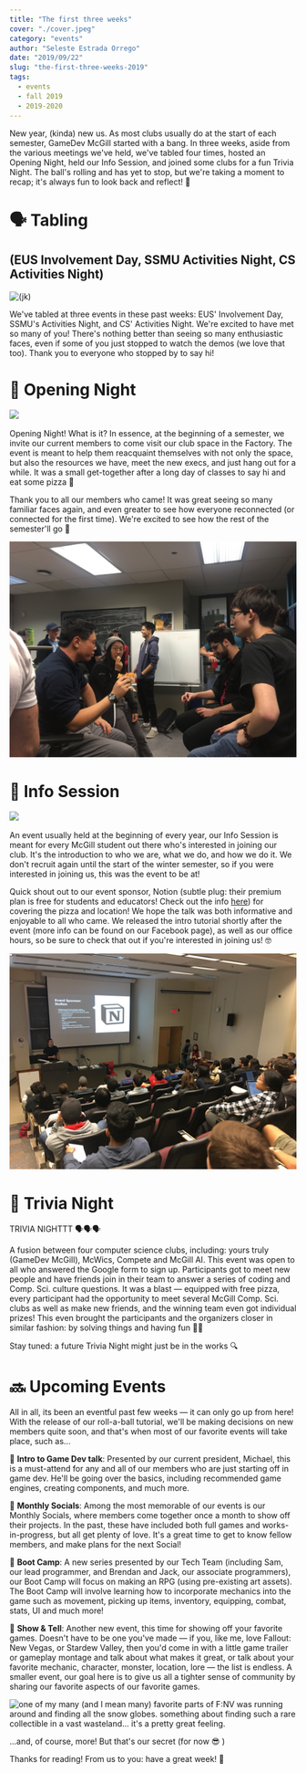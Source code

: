 ```yaml
---
title: "The first three weeks"
cover: "./cover.jpeg"
category: "events"
author: "Seleste Estrada Orrego"
date: "2019/09/22"
slug: "the-first-three-weeks-2019"
tags:
  - events
  - fall 2019
  - 2019-2020
---
```


New year, (kinda) new us. As most clubs usually do at the start of each semester, GameDev McGill started with a bang. In three weeks, aside from the various meetings we've held, we've tabled four times, hosted an Opening Night, held our Info Session, and joined some clubs for a fun Trivia Night. The ball's rolling and has yet to stop, but we're taking a moment to recap; it's always fun to look back and reflect! 💫

# 🗣 Tabling

## (EUS Involvement Day, SSMU Activities Night, CS Activities Night)

![(jk)](https://media0.giphy.com/media/yDPtSqagyx69y/giphy.gif)

We've tabled at three events in these past weeks: EUS' Involvement Day, SSMU's Activities Night, and CS' Activities Night. We're excited to have met so many of you! There's nothing better than seeing so many enthusiastic faces, even if some of you just stopped to watch the demos (we love that too). Thank you to everyone who stopped by to say hi!

# 🦕 Opening Night

![](http://66.media.tumblr.com/5d7d9b3784a28af3c042354b22af2f4f/tumblr_nkjck18Ovw1s9c6nao3_500.gif)

Opening Night! What is it? In essence, at the beginning of a semester, we invite our current members to come visit our club space in the Factory. The event is meant to help them reacquaint themselves with not only the space, but also the resources we have, meet the new execs, and just hang out for a while. It was a small get-together after a long day of classes to say hi and eat some pizza 🍕

Thank you to all our members who came! It was great seeing so many familiar faces again, and even greater to see how everyone reconnected (or connected for the first time). We're excited to see how the rest of the semester'll go 🚀

![](IMG_8793-0a375bde-b36e-4c49-8d9d-fcc8c457ec3c.jpg)

# 👋 Info Session

![](https://68.media.tumblr.com/706e347a5c670acd6fbb79fbf5a095f6/tumblr_oni1olg4xQ1qgvqxoo2_540.gif)

An event usually held at the beginning of every year, our Info Session is meant for every McGill student out there who's interested in joining our club. It's the introduction to who we are, what we do, and how we do it. We don't recruit again until the start of the winter semester, so if you were interested in joining us, this was the event to be at!

Quick shout out to our event sponsor, Notion (subtle plug: their premium plan is free for students and educators! Check out the info [here](https://www.notion.so/students)) for covering the pizza and location! We hope the talk was both informative and enjoyable to all who came. We released the intro tutorial shortly after the event (more info can be found on our Facebook page), as well as our office hours, so be sure to check that out if you're interested in joining us! 🤓

![](IMG_8815-610e5352-5529-4b0a-9101-9049948fbf94.jpg)

# 🧠 Trivia Night

TRIVIA NIGHTTT 🗣🗣🗣

A fusion between four computer science clubs, including: yours truly (GameDev McGill), McWics, Compete and McGill AI. This event was open to all who answered the Google form to sign up. Participants got to meet new people and have friends join in their team to answer a series of coding and Comp. Sci. culture questions. It was a blast — equipped with free pizza, every participant had the opportunity to meet several McGill Comp. Sci. clubs as well as make new friends, and the winning team even got individual prizes! This even brought the participants and the organizers closer in similar fashion: by solving things and having fun 🕵️‍♂️

Stay tuned: a future Trivia Night might just be in the works 🔍

# 🔜 Upcoming Events

All in all, its been an eventful past few weeks — it can only go up from here! With the release of our roll-a-ball tutorial, we'll be making decisions on new members quite soon, and that's when most of our favorite events will take place, such as...

🔸  **Intro to Game Dev talk**: Presented by our current president, Michael, this is a must-attend for any and all of our members who are just starting off in game dev. He'll be going over the basics, including recommended game engines, creating components, and much more. 

🔸  **Monthly Socials**: Among the most memorable of our events is our Monthly Socials, where members come together once a month to show off their projects. In the past, these have included both full games and works-in-progress, but all get plenty of love. It's a great time to get to know fellow members, and make plans for the next Social!

🔸  **Boot Camp**: A new series presented by our Tech Team (including Sam, our lead programmer, and Brendan and Jack, our associate programmers), our Boot Camp will focus on making an RPG (using pre-existing art assets). The Boot Camp will involve learning how to incorporate mechanics into the game such as movement, picking up items, inventory, equipping, combat, stats, UI and much more!

🔸  **Show & Tell**: Another new event, this time for showing off your favorite games. Doesn't have to be one you've made — if you, like me, love Fallout: New Vegas, or Stardew Valley, then you'd come in with a little game trailer or gameplay montage and talk about what makes it great, or talk about your favorite mechanic, character, monster, location, lore — the list is endless. A smaller event, our goal here is to give us all a tighter sense of community by sharing our favorite aspects of our favorite games.

![one of my many (and I mean *many*) favorite parts of F:NV was running around and finding all the snow globes. something about finding such a rare collectible in a vast wasteland... it's a pretty great feeling.](https://i.pinimg.com/originals/c3/37/f7/c337f7d64998afa12c4eaac01665eafb.gif)

...and, of course, more! But that's our secret (for now 😎 )

Thanks for reading! From us to you: have a great week! 💛

